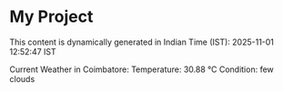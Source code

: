 # My Project

This content is dynamically generated in Indian Time (IST): 2025-11-01 12:52:47 IST


Current Weather in Coimbatore:
Temperature: 30.88 °C
Condition: few clouds
